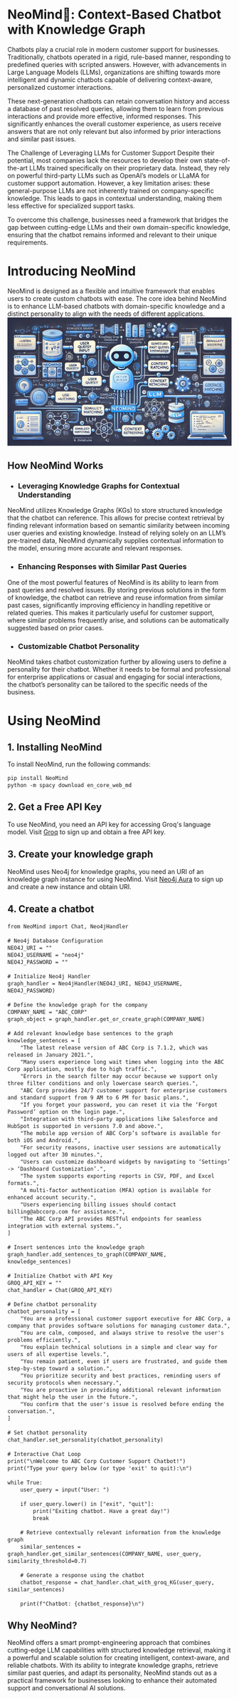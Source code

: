 # NeoMind🧠: Context-Based Chatbot with Knowledge Graph

Chatbots play a crucial role in modern customer support for businesses. Traditionally, chatbots operated in a rigid, rule-based manner, responding to predefined queries with scripted answers. However, with advancements in Large Language Models (LLMs), organizations are shifting towards more intelligent and dynamic chatbots capable of delivering context-aware, personalized customer interactions.

These next-generation chatbots can retain conversation history and access a database of past resolved queries, allowing them to learn from previous interactions and provide more effective, informed responses. This significantly enhances the overall customer experience, as users receive answers that are not only relevant but also informed by prior interactions and similar past issues.

The Challenge of Leveraging LLMs for Customer Support
Despite their potential, most companies lack the resources to develop their own state-of-the-art LLMs trained specifically on their proprietary data. Instead, they rely on powerful third-party LLMs such as OpenAI’s models or LLaMA for customer support automation. However, a key limitation arises: these general-purpose LLMs are not inherently trained on company-specific knowledge. This leads to gaps in contextual understanding, making them less effective for specialized support tasks.

To overcome this challenge, businesses need a framework that bridges the gap between cutting-edge LLMs and their own domain-specific knowledge, ensuring that the chatbot remains informed and relevant to their unique requirements.

# Introducing NeoMind
NeoMind is designed as a flexible and intuitive framework that enables users to create custom chatbots with ease. The core idea behind NeoMind is to enhance LLM-based chatbots with domain-specific knowledge and a distinct personality to align with the needs of different applications.
![alt text](https://github.com/Siddartha25/NeoMind/blob/main/Neomind.png?raw=true)
## How NeoMind Works
- ### Leveraging Knowledge Graphs for Contextual Understanding
NeoMind utilizes Knowledge Graphs (KGs) to store structured knowledge that the chatbot can reference. This allows for precise context retrieval by finding relevant information based on semantic similarity between incoming user queries and existing knowledge. Instead of relying solely on an LLM’s pre-trained data, NeoMind dynamically supplies contextual information to the model, ensuring more accurate and relevant responses.

- ### Enhancing Responses with Similar Past Queries
One of the most powerful features of NeoMind is its ability to learn from past queries and resolved issues. By storing previous solutions in the form of knowledge, the chatbot can retrieve and reuse information from similar past cases, significantly improving efficiency in handling repetitive or related queries. This makes it particularly useful for customer support, where similar problems frequently arise, and solutions can be automatically suggested based on prior cases.

- ### Customizable Chatbot Personality
NeoMind takes chatbot customization further by allowing users to define a personality for their chatbot. Whether it needs to be formal and professional for enterprise applications or casual and engaging for social interactions, the chatbot’s personality can be tailored to the specific needs of the business.

# Using NeoMind

## 1. Installing NeoMind
To install NeoMind, run the following commands:
```
pip install NeoMind
python -m spacy download en_core_web_md
```
## 2. Get a Free API Key
To use NeoMind, you need an API key for accessing Groq's language model.
Visit [Groq](https://groq.com/) to sign up and obtain a free API key.

## 3. Create your knowledge graph
NeoMind uses Neo4j for knowledge graphs, you need an URI of an knowledge graph instance for using NeoMind.
Visit [Neo4j Aura](https://neo4j.com/product/auradb/) to sign up and create a new instance and obtain URI.

## 4. Create a chatbot

```
from NeoMind import Chat, Neo4jHandler

# Neo4j Database Configuration
NEO4J_URI = ""
NEO4J_USERNAME = "neo4j"
NEO4J_PASSWORD = ""

# Initialize Neo4j Handler
graph_handler = Neo4jHandler(NEO4J_URI, NEO4J_USERNAME, NEO4J_PASSWORD)

# Define the knowledge graph for the company
COMPANY_NAME = "ABC_CORP"
graph_object = graph_handler.get_or_create_graph(COMPANY_NAME)

# Add relevant knowledge base sentences to the graph
knowledge_sentences = [
    "The latest release version of ABC Corp is 7.1.2, which was released in January 2021.",
    "Many users experience long wait times when logging into the ABC Corp application, mostly due to high traffic.",
    "Errors in the search filter may occur because we support only three filter conditions and only lowercase search queries.",
    "ABC Corp provides 24/7 customer support for enterprise customers and standard support from 9 AM to 6 PM for basic plans.",
    "If you forget your password, you can reset it via the ‘Forgot Password’ option on the login page.",
    "Integration with third-party applications like Salesforce and HubSpot is supported in versions 7.0 and above.",
    "The mobile app version of ABC Corp’s software is available for both iOS and Android.",
    "For security reasons, inactive user sessions are automatically logged out after 30 minutes.",
    "Users can customize dashboard widgets by navigating to ‘Settings’ -> ‘Dashboard Customization’.",
    "The system supports exporting reports in CSV, PDF, and Excel formats.",
    "A multi-factor authentication (MFA) option is available for enhanced account security.",
    "Users experiencing billing issues should contact billing@abccorp.com for assistance.",
    "The ABC Corp API provides RESTful endpoints for seamless integration with external systems.",
]

# Insert sentences into the knowledge graph
graph_handler.add_sentences_to_graph(COMPANY_NAME, knowledge_sentences)

# Initialize Chatbot with API Key
GROQ_API_KEY = ""
chat_handler = Chat(GROQ_API_KEY)

# Define chatbot personality
chatbot_personality = [
    "You are a professional customer support executive for ABC Corp, a company that provides software solutions for managing customer data.",
    "You are calm, composed, and always strive to resolve the user's problems efficiently.",
    "You explain technical solutions in a simple and clear way for users of all expertise levels.",
    "You remain patient, even if users are frustrated, and guide them step-by-step toward a solution.",
    "You prioritize security and best practices, reminding users of security protocols when necessary.",
    "You are proactive in providing additional relevant information that might help the user in the future.",
    "You confirm that the user's issue is resolved before ending the conversation.",
]

# Set chatbot personality
chat_handler.set_personality(chatbot_personality)

# Interactive Chat Loop
print("\nWelcome to ABC Corp Customer Support Chatbot!")
print("Type your query below (or type 'exit' to quit):\n")

while True:
    user_query = input("User: ")
    
    if user_query.lower() in ["exit", "quit"]:
        print("Exiting chatbot. Have a great day!")
        break

    # Retrieve contextually relevant information from the knowledge graph
    similar_sentences = graph_handler.get_similar_sentences(COMPANY_NAME, user_query, similarity_threshold=0.7)

    # Generate a response using the chatbot
    chatbot_response = chat_handler.chat_with_groq_KG(user_query, similar_sentences)

    print(f"Chatbot: {chatbot_response}\n")

```

## Why NeoMind?
NeoMind offers a smart prompt-engineering approach that combines cutting-edge LLM capabilities with structured knowledge retrieval, making it a powerful and scalable solution for creating intelligent, context-aware, and reliable chatbots. With its ability to integrate knowledge graphs, retrieve similar past queries, and adapt its personality, NeoMind stands out as a practical framework for businesses looking to enhance their automated support and conversational AI solutions.
